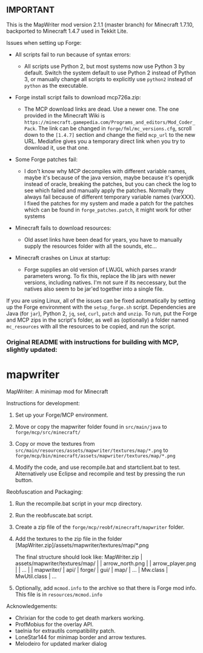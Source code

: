 ## IMPORTANT

This is the MapWriter mod version 2.1.1 (master branch) for Minecraft 1.7.10,
backported to Minecraft 1.4.7 used in Tekkit Lite.

Issues when setting up Forge:

- All scripts fail to run because of syntax errors:
  - All scripts use Python 2, but most systems now use Python 3 by default.
    Switch the system default to use Python 2 instead of Python 3, or manually
    change all scripts to explicitly use `python2` instead of `python` as the
    executable.

- Forge install script fails to download mcp726a.zip:
  - The MCP download links are dead. Use a newer one. The one provided in the
    Minecraft Wiki is
    `https://minecraft.gamepedia.com/Programs_and_editors/Mod_Coder_Pack`.
    The link can be changed in `forge/fml/mc_versions.cfg`, scroll down to the
    `[1.4.7]` section and change the field `mcp_url` to the new URL. Mediafire
    gives you a temporary direct link when you try to download it, use that one.

- Some Forge patches fail:
  - I don't know why MCP decompiles with different variable names, maybe it's
    because of the java version, maybe because it's openjdk instead of oracle,
    breaking the patches, but you can check the log to see which failed and
    manually apply the patches. Normally they always fail because of different
    temporary variable names (varXXX). I fixed the patches for my system and
    made a patch for the patches which can be found in `forge_patches.patch`, it
    might work for other systems

- Minecraft fails to download resources:
  - Old asset links have been dead for years, you have to manually supply the
    resources folder with all the sounds, etc...

- Minecraft crashes on Linux at startup:
  - Forge supplies an old version of LWJGL which parses xrandr parameters wrong.
    To fix this, replace the lib jars with newer versions, including natives.
    I'm not sure if its neccessary, but the natives also seem to be jar'ed
    together into a single file.

If you are using Linux, all of the issues can be fixed automatically by setting
up the Forge environment with the `setup_forge.sh` script. Dependencies are
Java (for `jar`), Python 2, `jq`, `sed`, `curl`, `patch` and `unzip`.
To run, put the Forge and MCP zips in the script's folder, as well as
(optionally) a folder named `mc_resources` with all the resources to be copied,
and run the script.

### Original README with instructions for building with MCP, slightly updated:

mapwriter
=========

MapWriter: A minimap mod for Minecraft


Instructions for development:

1) Set up your Forge/MCP environment.

2) Move or copy the mapwriter folder found in `src/main/java` to
   `forge/mcp/src/minecraft/`

3) Copy or move the textures from
   `src/main/resources/assets/mapwriter/textures/map/*.png` to
   `forge/mcp/bin/minecraft/assets/mapwriter/textures/map/*.png`

4) Modify the code, and use recompile.bat and startclient.bat to test.
   Alternatively use Eclipse and recompile and test by pressing the run button.

Reobfuscation and Packaging:

1) Run the recompile.bat script in your mcp directory.

2) Run the reobfuscate.bat script.

3) Create a zip file of the `forge/mcp/reobf/minecraft/mapwriter` folder.

4) Add the textures to the zip file in the folder
   [MapWriter.zip]/assets/mapwriter/textures/map/*.png
   
   The final structure should look like:
       MapWriter.zip
       | assets/mapwriter/textures/map/
       | | arrow_north.png
       | | arrow_player.png
       | | ...
       |
       | mapwriter/
         | api/
         | forge/
         | gui/
         | map/
         | ...
         | Mw.class
         | MwUtil.class
         | ... 

5) Optionally, add `mcmod.info` to the archive so that there is Forge mod info.
   This file is in `resources/mcmod.info`

Acknowledgements:

* Chrixian for the code to get death markers working.
* ProfMobius for the overlay API.
* taelnia for extrautils compatibility patch.
* LoneStar144 for minimap border and arrow textures.
* Melodeiro for updated marker dialog
